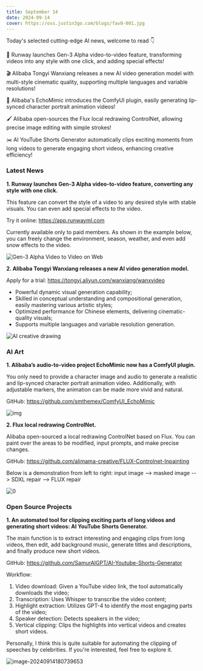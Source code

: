 ```yaml
---
title: September 14
date: 2024-09-14
cover: https://oss.justin3go.com/blogs/fav0-001.jpg
---
```


Today's selected cutting-edge AI news, welcome to read 👇

🎥 Runway launches Gen-3 Alpha video-to-video feature, transforming videos into any style with one click, and adding special effects!

🎬 Alibaba Tongyi Wanxiang releases a new AI video generation model with multi-style cinematic quality, supporting multiple languages and variable resolutions!

🎨 Alibaba's EchoMimic introduces the ComfyUI plugin, easily generating lip-synced character portrait animation videos!

🖌️ Alibaba open-sources the Flux local redrawing ControlNet, allowing precise image editing with simple strokes!

✂️ AI YouTube Shorts Generator automatically clips exciting moments from long videos to generate engaging short videos, enhancing creative efficiency!

### Latest News

**1. Runway launches Gen-3 Alpha video-to-video feature, converting any style with one click.**

This feature can convert the style of a video to any desired style with stable visuals. You can even add special effects to the video.

Try it online: https://app.runwayml.com

Currently available only to paid members. As shown in the example below, you can freely change the environment, season, weather, and even add snow effects to the video.

![Gen-3 Alpha Video to Video on Web](https://cdn.jsdelivr.net/gh/freelander/oss@master/ai-daily/2024-09-14/Gen-3%20Alpha%20Video%20to%20Video%20on%20Web.gif)

**2. Alibaba Tongyi Wanxiang releases a new AI video generation model.**

Apply for a trial: https://tongyi.aliyun.com/wanxiang/wanxvideo

- Powerful dynamic visual generation capability;
- Skilled in conceptual understanding and compositional generation, easily mastering various artistic styles;
- Optimized performance for Chinese elements, delivering cinematic-quality visuals;
- Supports multiple languages and variable resolution generation.

![AI creative drawing](https://cdn.jsdelivr.net/gh/freelander/oss@master/ai-daily/2024-09-14/AI%20creative%20drawing.gif)

### AI Art

**1. Alibaba’s audio-to-video project EchoMimic now has a ComfyUI plugin.**

You only need to provide a character image and audio to generate a realistic and lip-synced character portrait animation video. Additionally, with adjustable markers, the animation can be made more vivid and natural.

GitHub: https://github.com/smthemex/ComfyUI_EchoMimic

![img](https://cdn.jsdelivr.net/gh/freelander/oss@master/baodian/2024-09-14/example.jpeg)

**2. Flux local redrawing ControlNet.**

Alibaba open-sourced a local redrawing ControlNet based on Flux. You can paint over the areas to be modified, input prompts, and make precise changes.

GitHub: https://github.com/alimama-creative/FLUX-Controlnet-Inpainting

Below is a demonstration from left to right: input image --> masked image --> SDXL repair --> FLUX repair

![0](https://cdn.jsdelivr.net/gh/freelander/oss@master/ai-daily/2024-09-14/1.jpg)

### Open Source Projects

**1. An automated tool for clipping exciting parts of long videos and generating short videos: AI YouTube Shorts Generator.**

The main function is to extract interesting and engaging clips from long videos, then edit, add background music, generate titles and descriptions, and finally produce new short videos.

GitHub: https://github.com/SamurAIGPT/AI-Youtube-Shorts-Generator

Workflow:

1. Video download: Given a YouTube video link, the tool automatically downloads the video;
2. Transcription: Uses Whisper to transcribe the video content;
3. Highlight extraction: Utilizes GPT-4 to identify the most engaging parts of the video;
4. Speaker detection: Detects speakers in the video;
5. Vertical clipping: Clips the highlights into vertical videos and creates short videos.

Personally, I think this is quite suitable for automating the clipping of speeches by celebrities. If you're interested, feel free to explore it.

![image-20240914180739653](https://cdn.jsdelivr.net/gh/freelander/oss@master/ai-daily/2024-09-14/image-20240914180739653.png)
